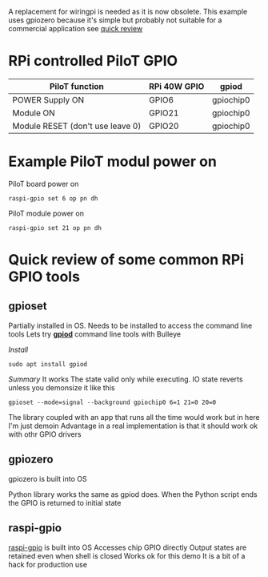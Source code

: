 A replacement for wiringpi is needed as it is now obsolete. This example uses gpiozero because it's simple but probably not suitable for a commercial application see [quick review](#Quick-review-of-some-common-RPi-GPIO-tools)

# RPi controlled PiloT GPIO
| PiloT function | RPi 40W GPIO | gpiod |
| --- | --- | --- |
| POWER Supply ON | GPIO6 | gpiochip0|
| Module ON | GPIO21 | gpiochip0|
| Module RESET (don't use leave 0) | GPIO20 | gpiochip0|


# Example PiloT modul power on
PiloT board power on

```
raspi-gpio set 6 op pn dh
```
PiloT module power on

```
raspi-gpio set 21 op pn dh
```



# Quick review of some common RPi GPIO tools
## gpioset
Partially installed in OS. Needs to be installed to access the command line tools
Lets try **[gpiod](https://github.com/brgl/libgpiod)** command line tools with Bulleye

*Install*
```
sudo apt install gpiod
```

*Summary*
It works
The state valid only while executing. IO state reverts unless you demonsize it like this
```
gpioset --mode=signal --background gpiochip0 6=1 21=0 20=0
```


The library coupled with an app that runs all the time would work but in here I'm just demoin
Advantage in a real implementation is that it should work ok with othr GPIO drivers

## gpiozero
gpiozero is built into OS

Python library works the same as gpiod does. When the Python script ends the GPIO is returned to initial state

## raspi-gpio
[raspi-gpio](https://github.com/RPi-Distro/raspi-gpio) is built into OS
Accesses chip GPIO directly
Output states are retained even when shell is closed
Works ok for this demo
It is a bit of a hack for production use










